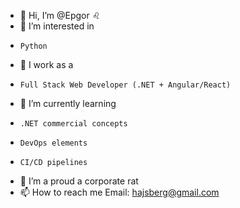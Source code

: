 - 👋 Hi, I’m @Epgor :leo:
- 👀 I’m interested in 
-     Python 
- :office: I work as a
-     Full Stack Web Developer (.NET + Angular/React)
- 🌱 I’m currently learning
-     .NET commercial concepts
-     DevOps elements
-     CI/CD pipelines
- 💞️ I’m a proud  a corporate rat
- 📫 How to reach me 
      Email: hajsberg@gmail.com

<!---
Epgor/Epgor is a ✨ special ✨ repository because its `README.md` (this file) appears on your GitHub profile.
You can click the Preview link to take a look at your changes.
--->
